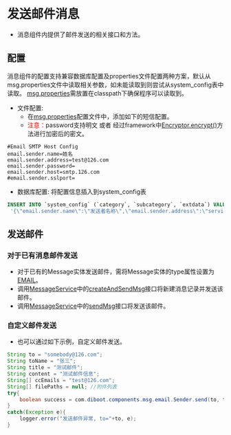 # 发送邮件消息

* 消息组件内提供了邮件发送的相关接口和方法。

## 配置

消息组件的配置支持兼容数据库配置及properties文件配置两种方案，默认从msg.properties文件中读取相关参数，如未能读取到则尝试从system_config表中读取。
[msg.properties]()需放置在classpath下确保程序可以读取到。

* 文件配置: 
    * 在[msg.properties]()配置文件中，添加如下的短信配置。
    * <font color="red">注意：</font>password支持明文 或者 经过framework中[Encryptor.encrypt()]()方法进行加密后的密文。

```properties
#Email SMTP Host Config
email.sender.name=姓名
email.sender.address=test@126.com
email.sender.password=
email.sender.host=smtp.126.com
#email.sender.sslport=
```

* 数据库配置: 
将配置信息插入到system_config表

```sql
INSERT INTO `system_config` (`category`, `subcategory`, `extdata`) VALUES ('MSG', 'EMAIL',
 '{\"email.sender.name\":\"发送者名称\",\"email.sender.address\":\"service@126.com\",\"email.sender.password\":\"-\",\"email.sender.host\":\"smtp.126.com\",\"email.sender.sslport\":\"\"}');
```

## 发送邮件

### 对于已有消息邮件发送

* 对于已有的Message实体发送邮件，需将Message实体的type属性设置为[EMAIL]()。
* 调用[MessageService]()中的[createAndSendMsg]()接口将新建消息记录并发送该邮件。
* 调用[MessageService]()中的[sendMsg]()接口将发送该邮件。

### 自定义邮件发送

* 也可以通过如下示例，自定义邮件发送。

```java
String to = "somebody@126.com";
String toName = "张三";
String title = "测试邮件";
String content = "测试邮件信息";
String[] ccEmails = "test@126.com";
String[] filePaths = null; //附件列表
try{
    boolean success = com.diboot.components.msg.email.Sender.send(to, toName, ccEmails, title, content, filePaths);
}
catch(Exception e){
    logger.error("发送邮件异常, to="+to, e);
}
```

